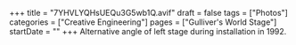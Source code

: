 +++
title = "7YHVLYQHsUEQu3G5wb1Q.avif"
draft = false
tags = ["Photos"]
categories = ["Creative Engineering"]
pages = ["Gulliver's World Stage"]
startDate = ""
+++
Alternative angle of left stage during installation in 1992.
